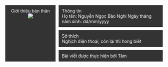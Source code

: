 <div class="grid-layout">
  <div class="header">
    Thông tin
    <br>
    Họ tên: Nguyễn Ngọc Bảo Nghi
    Ngày tháng năm sinh: dd/mm/yyyy
  
  </div>
  <div class="sidebar">
    Giới thiệu bản thân
  <br>
    <img src="https://scontent.fsgn5-5.fna.fbcdn.net/v/t1.0-9/109553416_669636856921810_2953574435321858618_o.jpg?_nc_cat=100&_nc_sid=8bfeb9&_nc_ohc=KTWb1PGvw44AX-eY2cM&_nc_ht=scontent.fsgn5-5.fna&oh=2640642491e803fb7281db21e8a41c10&oe=5F469863">
  </div>
  <div class="content">
    Sở thích
    <br>
    Nghịch điện thoại, còn lại thì hong biết
  </div>
  <div class="footer">Bài viết được thực hiện bởi Tâm</div>
</div>
<style>
.grid-layout {
  display: grid;
  grid-gap: 10px;
  grid-template-columns: repeat(3, 1fr);
  grid-template-areas:
    'sidebar header header'
    'sidebar content content'
    'sidebar footer  footer';
  color: white;
}
.grid-layout > div {
  background: #333;
  padding: 10px;
}
.sidebar {
  grid-area: sidebar;
  text-align: center;
}
.content {
  grid-area: content;
}
.header {
  grid-area: header;
}
.footer {
  grid-area: footer;
}
</style>
